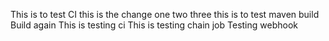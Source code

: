 This is to test CI
this is the change
one two three
this is to test maven build
Build again
This is testing ci
This is testing chain job
Testing webhook
